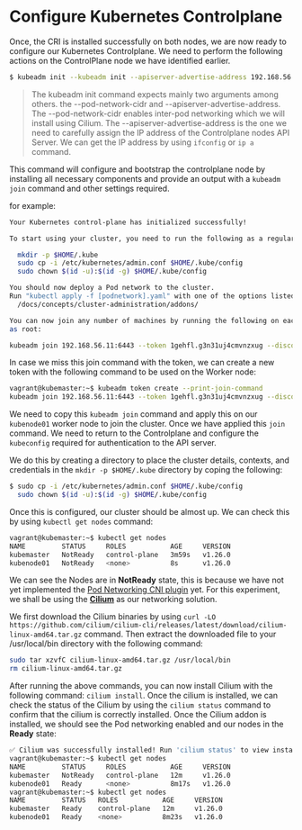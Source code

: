 # Configure Kubernetes Controlplane

Once, the CRI is installed successfully on both nodes, we are now ready to configure our Kubernetes Controlplane.
We need to perform the following actions on the ControlPlane node we have identified earlier. 

```bash
$ kubeadm init --kubeadm init --apiserver-advertise-address 192.168.56.11
```
> The kubeadm init command expects mainly two arguments among others. the --pod-network-cidr and --apiserver-advertise-address. The --pod-network-cidr enables inter-pod networking which we will install using Cilium. The --apiserver-advertise-address is the one we need to carefully assign the IP address of the Controlplane nodes API Server. We can get the IP address by using `ifconfig` or `ip a` command. 

This command will configure and bootstrap the controlplane node by installing all necessary components and provide an output with a `kubeadm join` command and other settings required.

for example:
```bash
Your Kubernetes control-plane has initialized successfully!

To start using your cluster, you need to run the following as a regular user:

  mkdir -p $HOME/.kube
  sudo cp -i /etc/kubernetes/admin.conf $HOME/.kube/config
  sudo chown $(id -u):$(id -g) $HOME/.kube/config

You should now deploy a Pod network to the cluster.
Run "kubectl apply -f [podnetwork].yaml" with one of the options listed at:
  /docs/concepts/cluster-administration/addons/

You can now join any number of machines by running the following on each node
as root:

kubeadm join 192.168.56.11:6443 --token 1gehfl.g3n31uj4cmvnzxug --discovery-token-ca-cert-hash sha256:17a0b8da44fe941c2c00808928a6bbce54d1e7b42d77c865b3e619192949856f
```

In case we miss this join command with the token, we can create a new token with the following command to be used on the Worker node:

```bash
vagrant@kubemaster:~$ kubeadm token create --print-join-command
kubeadm join 192.168.56.11:6443 --token 1gehfl.g3n31uj4cmvnzxug --discovery-token-ca-cert-hash sha256:17a0b8da44fe941c2c00808928a6bbce54d1e7b42d77c865b3e619192949856f 
```
We need to copy this `kubeadm join` command and apply this on our `kubenode01` worker node to join the cluster. Once we have applied this `join` command. We need to return to the Controlplane and configure the `kubeconfig` required for authentication to the API server.

We do this by creating a directory to place the cluster details, contexts, and credentials in the `mkdir -p $HOME/.kube` directory by coping the following:

```bash
$ sudo cp -i /etc/kubernetes/admin.conf $HOME/.kube/config
  sudo chown $(id -u):$(id -g) $HOME/.kube/config
```

Once this is configured, our cluster should be almost up. We can check this by using `kubectl get nodes` command:

```bash
vagrant@kubemaster:~$ kubectl get nodes
NAME         STATUS     ROLES           AGE     VERSION
kubemaster   NotReady   control-plane   3m59s   v1.26.0
kubenode01   NotReady   <none>          8s      v1.26.0
```

We can see the Nodes are in **NotReady** state, this is because we have not yet implemented the [Pod Networking CNI plugin](https://github.com/containernetworking/cni#3rd-party-plugins) yet. For this experiment, we shall be using the [**Cilium**](https://kubernetes.io/docs/tasks/administer-cluster/network-policy-provider/cilium-network-policy/) as our networking solution.

We first download the Cilium binaries by using `curl -LO https://github.com/cilium/cilium-cli/releases/latest/download/cilium-linux-amd64.tar.gz` command.
Then extract the downloaded file to your /usr/local/bin directory with the following command:
```bash
sudo tar xzvfC cilium-linux-amd64.tar.gz /usr/local/bin
rm cilium-linux-amd64.tar.gz
```
After running the above commands, you can now install Cilium with the following command: `cilium install`. Once the cilium is installed, we can check the status of the Cilium by using the `cilium status` command to confirm that the cilium is correctly installed. Once the Cilium addon is installed, we should see the Pod networking enabled and our nodes in the **Ready** state:

```bash
✅ Cilium was successfully installed! Run 'cilium status' to view installation health
vagrant@kubemaster:~$ kubectl get nodes
NAME         STATUS     ROLES           AGE     VERSION
kubemaster   NotReady   control-plane   12m     v1.26.0
kubenode01   Ready      <none>          8m17s   v1.26.0
vagrant@kubemaster:~$ kubectl get nodes
NAME         STATUS   ROLES           AGE     VERSION
kubemaster   Ready    control-plane   12m     v1.26.0
kubenode01   Ready    <none>          8m23s   v1.26.0
```